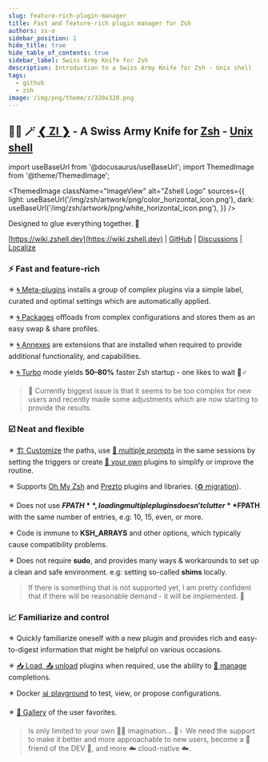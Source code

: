 ```yaml
---
slug: feature-rich-plugin-manager
title: Fast and feature-rich plugin manager for Zsh
authors: ss-o
sidebar_position: 1
hide_title: true
hide_table_of_contents: true
sidebar_label: Swiss Army Knife for Zsh
description: Introduction to a Swiss Army Knife for Zsh - Unix shell
tags:
  - github
  - zsh
image: /img/png/theme/z/320x320.png
---
```


## 🧙‍♂️ 🪄 [❮ ZI ❯](https://github.com/z-shell/zi) - A Swiss Army Knife for [Zsh](https://zsh.sourceforge.io/) - [Unix shell](https://en.wikipedia.org/wiki/Unix_shell)

import useBaseUrl from '@docusaurus/useBaseUrl';
import ThemedImage from '@theme/ThemedImage';

<ThemedImage className="ImageView" alt="Zshell Logo"
sources={{
    light: useBaseUrl('/img/zsh/artwork/png/color_horizontal_icon.png'),
    dark: useBaseUrl('/img/zsh/artwork/png/white_horizontal_icon.png'),
  }}
/>

Designed to glue everything together. 🔗

[https://wiki.zshell.dev](https://wiki.zshell.dev) | [GitHub](https://github.com/z-shell/) | [Discussions](https://github.com/orgs/z-shell/discussions/) | [Localize](https://digitalclouds.crowdin.com/z-shell)

### ⚡️ Fast and feature-rich

✴️ [🌀 Meta-plugins](/search?q=meta+plugins) installs a group of complex plugins via a simple label, curated and optimal settings which are automatically applied.

✴️ [🌀 Packages](/ecosystem/packages/synopsis) offloads from complex configurations and stores them as an easy swap & share profiles.

✴️ [🌀 Annexes](/ecosystem/annexes/overview) are extensions that are installed when required to provide additional functionality, and capabilities.

✴️ [🌀 Turbo](/docs/getting_started/overview#turbo-mode-zsh--53) mode yields **50–80%** faster Zsh startup - one likes to wait 🙇‍‍♂️

<!--\s*(truncate)\s*-->

> 🥵 Currently biggest issue is that it seems to be too complex for new users and recently made some adjustments which are now starting to provide the results.

### ☑️ Neat and flexible

✴️ [🏗️ Customize](/docs/guides/customization#customizing-paths) the paths, use [🥷 multiple prompts](/docs/guides/customization#multiple-prompts) in the same sessions by setting the triggers or create [🚩 your own](/docs/guides/customization#non-github-local-plugins) plugins to simplify or improve the routine.

✴️ Supports [Oh My Zsh](/docs/getting_started/overview#oh-my-zsh-prezto) and [Prezto](/docs/getting_started/overview#oh-my-zsh-prezto) plugins and libraries. ([♻️ migration](/docs/getting_started/migration)).

✴️ Does not use **$FPATH**, loading multiple plugins doesn't clutter **$FPATH** with the same number of entries, e.g: 10, 15, even, or more.

✴️ Code is immune to **KSH_ARRAYS** and other options, which typically cause compatibility problems.

✴️ Does not require **sudo**, and provides many ways & workarounds to set up a clean and safe environment. e.g: setting so-called **shims** locally.

> If there is something that is not supported yet, I am pretty confident that if there will be reasonable demand - it will be implemented. 🔨

### 📈 Familiarize and control

✴️ Quickly familiarize oneself with a new plugin and provides rich and easy-to-digest information that might be helpful on various occasions.

✴️ [📥 Load, 📤 unload](/docs/guides/commands#loading-and-unloading) plugins when required, use the ability to [🧙‍ manage](/docs/guides/commands#completions-management) completions.

✴️ Docker [📊 playground](https://github.com/z-shell/playground) to test, view, or propose configurations.

✴️ [💫 Gallery](/community/gallery/collection) of the user favorites.

> Is only limited to your own 🤦‍♂️ imagination… 🧙‍‍♀️ We need the support to make it better and more approachable to new users, become a 💞 friend of the DEV 💞, and more ☁️ cloud-native ☁️.
